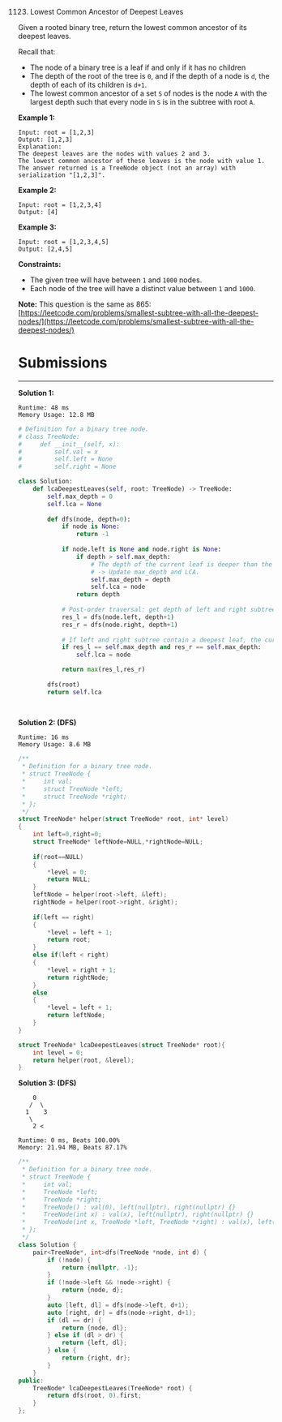 1123. Lowest Common Ancestor of Deepest Leaves

Given a rooted binary tree, return the lowest common ancestor of its deepest leaves.

Recall that:

* The node of a binary tree is a leaf if and only if it has no children
* The depth of the root of the tree is `0`, and if the depth of a node is `d`, the depth of each of its children is `d+1`.
* The lowest common ancestor of a set `S` of nodes is the node `A` with the largest depth such that every node in `S` is in the subtree with root `A`.
 

**Example 1:**
```
Input: root = [1,2,3]
Output: [1,2,3]
Explanation: 
The deepest leaves are the nodes with values 2 and 3.
The lowest common ancestor of these leaves is the node with value 1.
The answer returned is a TreeNode object (not an array) with serialization "[1,2,3]".
```

**Example 2:**
```
Input: root = [1,2,3,4]
Output: [4]
```

**Example 3:**
```
Input: root = [1,2,3,4,5]
Output: [2,4,5]
```

**Constraints:**

* The given tree will have between `1` and `1000` nodes.
* Each node of the tree will have a distinct value between `1` and `1000`.

**Note:** This question is the same as 865: [https://leetcode.com/problems/smallest-subtree-with-all-the-deepest-nodes/](https://leetcode.com/problems/smallest-subtree-with-all-the-deepest-nodes/)

# Submissions
---
**Solution 1:**
```
Runtime: 48 ms
Memory Usage: 12.8 MB
```
```python
# Definition for a binary tree node.
# class TreeNode:
#     def __init__(self, x):
#         self.val = x
#         self.left = None
#         self.right = None

class Solution:
    def lcaDeepestLeaves(self, root: TreeNode) -> TreeNode:
        self.max_depth = 0
        self.lca = None
        
        def dfs(node, depth=0):
            if node is None:
                return -1
            
            if node.left is None and node.right is None:
                if depth > self.max_depth:
					# The depth of the current leaf is deeper than the depth of all leaves encountered so far.
					# -> Update max_depth and LCA.
                    self.max_depth = depth
                    self.lca = node   
                return depth
              
			# Post-order traversal: get depth of left and right subtree
            res_l = dfs(node.left, depth+1)
            res_r = dfs(node.right, depth+1)
            
			# If left and right subtree contain a deepest leaf, the current node is an LCA candidate.
            if res_l == self.max_depth and res_r == self.max_depth:
                self.lca = node

            return max(res_l,res_r)
        
        dfs(root)
        return self.lca
            
        
```

**Solution 2: (DFS)**
```
Runtime: 16 ms
Memory Usage: 8.6 MB
```
```c
/**
 * Definition for a binary tree node.
 * struct TreeNode {
 *     int val;
 *     struct TreeNode *left;
 *     struct TreeNode *right;
 * };
 */
struct TreeNode* helper(struct TreeNode* root, int* level)
{
    int left=0,right=0;
    struct TreeNode* leftNode=NULL,*rightNode=NULL;
    
    if(root==NULL)
    {
        *level = 0;
        return NULL;
    }
    leftNode = helper(root->left, &left);
    rightNode = helper(root->right, &right);
    
    if(left == right)
    {
        *level = left + 1;
        return root;
    }
    else if(left < right)
    {
        *level = right + 1;
        return rightNode;
    }
    else
    {
        *level = left + 1;
        return leftNode;
    }
}

struct TreeNode* lcaDeepestLeaves(struct TreeNode* root){
    int level = 0;
    return helper(root, &level);
}
```

**Solution 3: (DFS)**

        0
       /  \
      1    3
       \
        2 <

```
Runtime: 0 ms, Beats 100.00%
Memory: 21.94 MB, Beats 87.17%
```
```c++
/**
 * Definition for a binary tree node.
 * struct TreeNode {
 *     int val;
 *     TreeNode *left;
 *     TreeNode *right;
 *     TreeNode() : val(0), left(nullptr), right(nullptr) {}
 *     TreeNode(int x) : val(x), left(nullptr), right(nullptr) {}
 *     TreeNode(int x, TreeNode *left, TreeNode *right) : val(x), left(left), right(right) {}
 * };
 */
class Solution {
    pair<TreeNode*, int>dfs(TreeNode *node, int d) {
        if (!node) {
            return {nullptr, -1};
        }
        if (!node->left && !node->right) {
            return {node, d};
        }
        auto [left, dl] = dfs(node->left, d+1);
        auto [right, dr] = dfs(node->right, d+1);
        if (dl == dr) {
            return {node, dl};
        } else if (dl > dr) {
            return {left, dl};
        } else {
            return {right, dr};
        }
    }
public:
    TreeNode* lcaDeepestLeaves(TreeNode* root) {
        return dfs(root, 0).first;
    }
};
```
